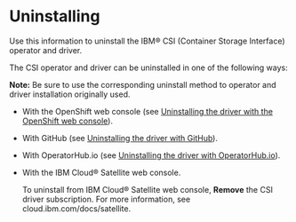 # Uninstalling

Use this information to uninstall the IBM® CSI (Container Storage Interface) operator and driver.

The CSI operator and driver can be uninstalled in one of the following ways:

**Note:** Be sure to use the corresponding uninstall method to operator and driver installation originally used.

- With the OpenShift web console (see [Uninstalling the driver with the OpenShift web console](csi_ug_uninstall_openshift.md)).
- With GitHub (see [Uninstalling the driver with GitHub](csi_ug_uninstall_github.md)).
- With OperatorHub.io (see [Uninstalling the driver with OperatorHub.io](csi_ug_uninstall_operatorhub.md)).
- With the IBM Cloud® Satellite web console.
  
  To uninstall from IBM Cloud® Satellite web console, **Remove** the CSI driver subscription. For more information, see cloud.ibm.com/docs/satellite.



